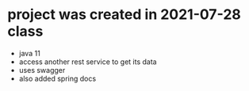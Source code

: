 # project was created in 2021-07-28 class
- java 11
- access another rest service to get its data
- uses swagger
- also added spring docs
